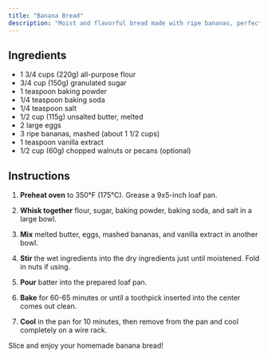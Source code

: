 ```yaml
---
title: "Banana Bread"
description: "Moist and flavorful bread made with ripe bananas, perfect for breakfast or a snack."
---
```


## Ingredients

-   1 3/4 cups (220g) all-purpose flour
-   3/4 cup (150g) granulated sugar
-   1 teaspoon baking powder
-   1/4 teaspoon baking soda
-   1/4 teaspoon salt
-   1/2 cup (115g) unsalted butter, melted
-   2 large eggs
-   3 ripe bananas, mashed (about 1 1/2 cups)
-   1 teaspoon vanilla extract
-   1/2 cup (60g) chopped walnuts or pecans (optional)

## Instructions

1. **Preheat oven** to 350°F (175°C). Grease a 9x5-inch loaf pan.

2. **Whisk together** flour, sugar, baking powder, baking soda, and salt in a large bowl.

3. **Mix** melted butter, eggs, mashed bananas, and vanilla extract in another bowl.

4. **Stir** the wet ingredients into the dry ingredients just until moistened. Fold in nuts if using.

5. **Pour** batter into the prepared loaf pan.

6. **Bake** for 60-65 minutes or until a toothpick inserted into the center comes out clean.

7. **Cool** in the pan for 10 minutes, then remove from the pan and cool completely on a wire rack.

Slice and enjoy your homemade banana bread!
